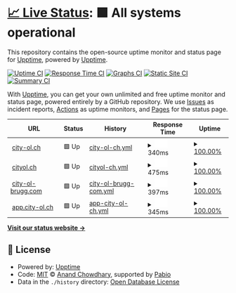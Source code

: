 # [📈 Live Status](https://status.city-ol.ch): <!--live status--> **🟩 All systems operational**

This repository contains the open-source uptime monitor and status page for [Upptime](https://upptime.js.org), powered by [Upptime](https://github.com/upptime/upptime).

[![Uptime CI](https://github.com/upptime/upptime/workflows/Uptime%20CI/badge.svg)](https://github.com/upptime/upptime/actions?query=workflow%3A%22Uptime+CI%22)
[![Response Time CI](https://github.com/upptime/upptime/workflows/Response%20Time%20CI/badge.svg)](https://github.com/upptime/upptime/actions?query=workflow%3A%22Response+Time+CI%22)
[![Graphs CI](https://github.com/upptime/upptime/workflows/Graphs%20CI/badge.svg)](https://github.com/upptime/upptime/actions?query=workflow%3A%22Graphs+CI%22)
[![Static Site CI](https://github.com/upptime/upptime/workflows/Static%20Site%20CI/badge.svg)](https://github.com/upptime/upptime/actions?query=workflow%3A%22Static+Site+CI%22)
[![Summary CI](https://github.com/upptime/upptime/workflows/Summary%20CI/badge.svg)](https://github.com/upptime/upptime/actions?query=workflow%3A%22Summary+CI%22)

With [Upptime](https://upptime.js.org), you can get your own unlimited and free uptime monitor and status page, powered entirely by a GitHub repository. We use [Issues](https://github.com/upptime/upptime/issues) as incident reports, [Actions](https://github.com/upptime/upptime/actions) as uptime monitors, and [Pages](https://status.city-ol.ch) for the status page.

<!--start: status pages-->
<!-- This summary is generated by Upptime (https://github.com/upptime/upptime) -->
<!-- Do not edit this manually, your changes will be overwritten -->
<!-- prettier-ignore -->
| URL | Status | History | Response Time | Uptime |
| --- | ------ | ------- | ------------- | ------ |
| <img alt="" src="https://icons.duckduckgo.com/ip3/city-ol.ch.ico" height="13"> [city-ol.ch](https://city-ol.ch/) | 🟩 Up | [city-ol-ch.yml](https://github.com/City-OL/upptime-status/commits/HEAD/history/city-ol-ch.yml) | <details><summary><img alt="Response time graph" src="./graphs/city-ol-ch/response-time-week.png" height="20"> 340ms</summary><br><a href="https://status.city-ol.ch/history/city-ol-ch"><img alt="Response time 340" src="https://img.shields.io/endpoint?url=https%3A%2F%2Fraw.githubusercontent.com%2FCity-OL%2Fupptime-status%2FHEAD%2Fapi%2Fcity-ol-ch%2Fresponse-time.json"></a><br><a href="https://status.city-ol.ch/history/city-ol-ch"><img alt="24-hour response time 334" src="https://img.shields.io/endpoint?url=https%3A%2F%2Fraw.githubusercontent.com%2FCity-OL%2Fupptime-status%2FHEAD%2Fapi%2Fcity-ol-ch%2Fresponse-time-day.json"></a><br><a href="https://status.city-ol.ch/history/city-ol-ch"><img alt="7-day response time 340" src="https://img.shields.io/endpoint?url=https%3A%2F%2Fraw.githubusercontent.com%2FCity-OL%2Fupptime-status%2FHEAD%2Fapi%2Fcity-ol-ch%2Fresponse-time-week.json"></a><br><a href="https://status.city-ol.ch/history/city-ol-ch"><img alt="30-day response time 340" src="https://img.shields.io/endpoint?url=https%3A%2F%2Fraw.githubusercontent.com%2FCity-OL%2Fupptime-status%2FHEAD%2Fapi%2Fcity-ol-ch%2Fresponse-time-month.json"></a><br><a href="https://status.city-ol.ch/history/city-ol-ch"><img alt="1-year response time 340" src="https://img.shields.io/endpoint?url=https%3A%2F%2Fraw.githubusercontent.com%2FCity-OL%2Fupptime-status%2FHEAD%2Fapi%2Fcity-ol-ch%2Fresponse-time-year.json"></a></details> | <details><summary><a href="https://status.city-ol.ch/history/city-ol-ch">100.00%</a></summary><a href="https://status.city-ol.ch/history/city-ol-ch"><img alt="All-time uptime 100.00%" src="https://img.shields.io/endpoint?url=https%3A%2F%2Fraw.githubusercontent.com%2FCity-OL%2Fupptime-status%2FHEAD%2Fapi%2Fcity-ol-ch%2Fuptime.json"></a><br><a href="https://status.city-ol.ch/history/city-ol-ch"><img alt="24-hour uptime 100.00%" src="https://img.shields.io/endpoint?url=https%3A%2F%2Fraw.githubusercontent.com%2FCity-OL%2Fupptime-status%2FHEAD%2Fapi%2Fcity-ol-ch%2Fuptime-day.json"></a><br><a href="https://status.city-ol.ch/history/city-ol-ch"><img alt="7-day uptime 100.00%" src="https://img.shields.io/endpoint?url=https%3A%2F%2Fraw.githubusercontent.com%2FCity-OL%2Fupptime-status%2FHEAD%2Fapi%2Fcity-ol-ch%2Fuptime-week.json"></a><br><a href="https://status.city-ol.ch/history/city-ol-ch"><img alt="30-day uptime 100.00%" src="https://img.shields.io/endpoint?url=https%3A%2F%2Fraw.githubusercontent.com%2FCity-OL%2Fupptime-status%2FHEAD%2Fapi%2Fcity-ol-ch%2Fuptime-month.json"></a><br><a href="https://status.city-ol.ch/history/city-ol-ch"><img alt="1-year uptime 100.00%" src="https://img.shields.io/endpoint?url=https%3A%2F%2Fraw.githubusercontent.com%2FCity-OL%2Fupptime-status%2FHEAD%2Fapi%2Fcity-ol-ch%2Fuptime-year.json"></a></details>
| <img alt="" src="https://icons.duckduckgo.com/ip3/cityol.ch.ico" height="13"> [cityol.ch](https://cityol.ch) | 🟩 Up | [cityol-ch.yml](https://github.com/City-OL/upptime-status/commits/HEAD/history/cityol-ch.yml) | <details><summary><img alt="Response time graph" src="./graphs/cityol-ch/response-time-week.png" height="20"> 475ms</summary><br><a href="https://status.city-ol.ch/history/cityol-ch"><img alt="Response time 475" src="https://img.shields.io/endpoint?url=https%3A%2F%2Fraw.githubusercontent.com%2FCity-OL%2Fupptime-status%2FHEAD%2Fapi%2Fcityol-ch%2Fresponse-time.json"></a><br><a href="https://status.city-ol.ch/history/cityol-ch"><img alt="24-hour response time 620" src="https://img.shields.io/endpoint?url=https%3A%2F%2Fraw.githubusercontent.com%2FCity-OL%2Fupptime-status%2FHEAD%2Fapi%2Fcityol-ch%2Fresponse-time-day.json"></a><br><a href="https://status.city-ol.ch/history/cityol-ch"><img alt="7-day response time 475" src="https://img.shields.io/endpoint?url=https%3A%2F%2Fraw.githubusercontent.com%2FCity-OL%2Fupptime-status%2FHEAD%2Fapi%2Fcityol-ch%2Fresponse-time-week.json"></a><br><a href="https://status.city-ol.ch/history/cityol-ch"><img alt="30-day response time 475" src="https://img.shields.io/endpoint?url=https%3A%2F%2Fraw.githubusercontent.com%2FCity-OL%2Fupptime-status%2FHEAD%2Fapi%2Fcityol-ch%2Fresponse-time-month.json"></a><br><a href="https://status.city-ol.ch/history/cityol-ch"><img alt="1-year response time 475" src="https://img.shields.io/endpoint?url=https%3A%2F%2Fraw.githubusercontent.com%2FCity-OL%2Fupptime-status%2FHEAD%2Fapi%2Fcityol-ch%2Fresponse-time-year.json"></a></details> | <details><summary><a href="https://status.city-ol.ch/history/cityol-ch">100.00%</a></summary><a href="https://status.city-ol.ch/history/cityol-ch"><img alt="All-time uptime 100.00%" src="https://img.shields.io/endpoint?url=https%3A%2F%2Fraw.githubusercontent.com%2FCity-OL%2Fupptime-status%2FHEAD%2Fapi%2Fcityol-ch%2Fuptime.json"></a><br><a href="https://status.city-ol.ch/history/cityol-ch"><img alt="24-hour uptime 100.00%" src="https://img.shields.io/endpoint?url=https%3A%2F%2Fraw.githubusercontent.com%2FCity-OL%2Fupptime-status%2FHEAD%2Fapi%2Fcityol-ch%2Fuptime-day.json"></a><br><a href="https://status.city-ol.ch/history/cityol-ch"><img alt="7-day uptime 100.00%" src="https://img.shields.io/endpoint?url=https%3A%2F%2Fraw.githubusercontent.com%2FCity-OL%2Fupptime-status%2FHEAD%2Fapi%2Fcityol-ch%2Fuptime-week.json"></a><br><a href="https://status.city-ol.ch/history/cityol-ch"><img alt="30-day uptime 100.00%" src="https://img.shields.io/endpoint?url=https%3A%2F%2Fraw.githubusercontent.com%2FCity-OL%2Fupptime-status%2FHEAD%2Fapi%2Fcityol-ch%2Fuptime-month.json"></a><br><a href="https://status.city-ol.ch/history/cityol-ch"><img alt="1-year uptime 100.00%" src="https://img.shields.io/endpoint?url=https%3A%2F%2Fraw.githubusercontent.com%2FCity-OL%2Fupptime-status%2FHEAD%2Fapi%2Fcityol-ch%2Fuptime-year.json"></a></details>
| <img alt="" src="https://icons.duckduckgo.com/ip3/city-ol-brugg.com.ico" height="13"> [city-ol-brugg.com](https://city-ol-brugg.com) | 🟩 Up | [city-ol-brugg-com.yml](https://github.com/City-OL/upptime-status/commits/HEAD/history/city-ol-brugg-com.yml) | <details><summary><img alt="Response time graph" src="./graphs/city-ol-brugg-com/response-time-week.png" height="20"> 397ms</summary><br><a href="https://status.city-ol.ch/history/city-ol-brugg-com"><img alt="Response time 397" src="https://img.shields.io/endpoint?url=https%3A%2F%2Fraw.githubusercontent.com%2FCity-OL%2Fupptime-status%2FHEAD%2Fapi%2Fcity-ol-brugg-com%2Fresponse-time.json"></a><br><a href="https://status.city-ol.ch/history/city-ol-brugg-com"><img alt="24-hour response time 368" src="https://img.shields.io/endpoint?url=https%3A%2F%2Fraw.githubusercontent.com%2FCity-OL%2Fupptime-status%2FHEAD%2Fapi%2Fcity-ol-brugg-com%2Fresponse-time-day.json"></a><br><a href="https://status.city-ol.ch/history/city-ol-brugg-com"><img alt="7-day response time 397" src="https://img.shields.io/endpoint?url=https%3A%2F%2Fraw.githubusercontent.com%2FCity-OL%2Fupptime-status%2FHEAD%2Fapi%2Fcity-ol-brugg-com%2Fresponse-time-week.json"></a><br><a href="https://status.city-ol.ch/history/city-ol-brugg-com"><img alt="30-day response time 397" src="https://img.shields.io/endpoint?url=https%3A%2F%2Fraw.githubusercontent.com%2FCity-OL%2Fupptime-status%2FHEAD%2Fapi%2Fcity-ol-brugg-com%2Fresponse-time-month.json"></a><br><a href="https://status.city-ol.ch/history/city-ol-brugg-com"><img alt="1-year response time 397" src="https://img.shields.io/endpoint?url=https%3A%2F%2Fraw.githubusercontent.com%2FCity-OL%2Fupptime-status%2FHEAD%2Fapi%2Fcity-ol-brugg-com%2Fresponse-time-year.json"></a></details> | <details><summary><a href="https://status.city-ol.ch/history/city-ol-brugg-com">100.00%</a></summary><a href="https://status.city-ol.ch/history/city-ol-brugg-com"><img alt="All-time uptime 100.00%" src="https://img.shields.io/endpoint?url=https%3A%2F%2Fraw.githubusercontent.com%2FCity-OL%2Fupptime-status%2FHEAD%2Fapi%2Fcity-ol-brugg-com%2Fuptime.json"></a><br><a href="https://status.city-ol.ch/history/city-ol-brugg-com"><img alt="24-hour uptime 100.00%" src="https://img.shields.io/endpoint?url=https%3A%2F%2Fraw.githubusercontent.com%2FCity-OL%2Fupptime-status%2FHEAD%2Fapi%2Fcity-ol-brugg-com%2Fuptime-day.json"></a><br><a href="https://status.city-ol.ch/history/city-ol-brugg-com"><img alt="7-day uptime 100.00%" src="https://img.shields.io/endpoint?url=https%3A%2F%2Fraw.githubusercontent.com%2FCity-OL%2Fupptime-status%2FHEAD%2Fapi%2Fcity-ol-brugg-com%2Fuptime-week.json"></a><br><a href="https://status.city-ol.ch/history/city-ol-brugg-com"><img alt="30-day uptime 100.00%" src="https://img.shields.io/endpoint?url=https%3A%2F%2Fraw.githubusercontent.com%2FCity-OL%2Fupptime-status%2FHEAD%2Fapi%2Fcity-ol-brugg-com%2Fuptime-month.json"></a><br><a href="https://status.city-ol.ch/history/city-ol-brugg-com"><img alt="1-year uptime 100.00%" src="https://img.shields.io/endpoint?url=https%3A%2F%2Fraw.githubusercontent.com%2FCity-OL%2Fupptime-status%2FHEAD%2Fapi%2Fcity-ol-brugg-com%2Fuptime-year.json"></a></details>
| <img alt="" src="https://icons.duckduckgo.com/ip3/app.city-ol.ch.ico" height="13"> [app.city-ol.ch](https://app.city-ol.ch) | 🟩 Up | [app-city-ol-ch.yml](https://github.com/City-OL/upptime-status/commits/HEAD/history/app-city-ol-ch.yml) | <details><summary><img alt="Response time graph" src="./graphs/app-city-ol-ch/response-time-week.png" height="20"> 345ms</summary><br><a href="https://status.city-ol.ch/history/app-city-ol-ch"><img alt="Response time 345" src="https://img.shields.io/endpoint?url=https%3A%2F%2Fraw.githubusercontent.com%2FCity-OL%2Fupptime-status%2FHEAD%2Fapi%2Fapp-city-ol-ch%2Fresponse-time.json"></a><br><a href="https://status.city-ol.ch/history/app-city-ol-ch"><img alt="24-hour response time 408" src="https://img.shields.io/endpoint?url=https%3A%2F%2Fraw.githubusercontent.com%2FCity-OL%2Fupptime-status%2FHEAD%2Fapi%2Fapp-city-ol-ch%2Fresponse-time-day.json"></a><br><a href="https://status.city-ol.ch/history/app-city-ol-ch"><img alt="7-day response time 345" src="https://img.shields.io/endpoint?url=https%3A%2F%2Fraw.githubusercontent.com%2FCity-OL%2Fupptime-status%2FHEAD%2Fapi%2Fapp-city-ol-ch%2Fresponse-time-week.json"></a><br><a href="https://status.city-ol.ch/history/app-city-ol-ch"><img alt="30-day response time 345" src="https://img.shields.io/endpoint?url=https%3A%2F%2Fraw.githubusercontent.com%2FCity-OL%2Fupptime-status%2FHEAD%2Fapi%2Fapp-city-ol-ch%2Fresponse-time-month.json"></a><br><a href="https://status.city-ol.ch/history/app-city-ol-ch"><img alt="1-year response time 345" src="https://img.shields.io/endpoint?url=https%3A%2F%2Fraw.githubusercontent.com%2FCity-OL%2Fupptime-status%2FHEAD%2Fapi%2Fapp-city-ol-ch%2Fresponse-time-year.json"></a></details> | <details><summary><a href="https://status.city-ol.ch/history/app-city-ol-ch">100.00%</a></summary><a href="https://status.city-ol.ch/history/app-city-ol-ch"><img alt="All-time uptime 100.00%" src="https://img.shields.io/endpoint?url=https%3A%2F%2Fraw.githubusercontent.com%2FCity-OL%2Fupptime-status%2FHEAD%2Fapi%2Fapp-city-ol-ch%2Fuptime.json"></a><br><a href="https://status.city-ol.ch/history/app-city-ol-ch"><img alt="24-hour uptime 100.00%" src="https://img.shields.io/endpoint?url=https%3A%2F%2Fraw.githubusercontent.com%2FCity-OL%2Fupptime-status%2FHEAD%2Fapi%2Fapp-city-ol-ch%2Fuptime-day.json"></a><br><a href="https://status.city-ol.ch/history/app-city-ol-ch"><img alt="7-day uptime 100.00%" src="https://img.shields.io/endpoint?url=https%3A%2F%2Fraw.githubusercontent.com%2FCity-OL%2Fupptime-status%2FHEAD%2Fapi%2Fapp-city-ol-ch%2Fuptime-week.json"></a><br><a href="https://status.city-ol.ch/history/app-city-ol-ch"><img alt="30-day uptime 100.00%" src="https://img.shields.io/endpoint?url=https%3A%2F%2Fraw.githubusercontent.com%2FCity-OL%2Fupptime-status%2FHEAD%2Fapi%2Fapp-city-ol-ch%2Fuptime-month.json"></a><br><a href="https://status.city-ol.ch/history/app-city-ol-ch"><img alt="1-year uptime 100.00%" src="https://img.shields.io/endpoint?url=https%3A%2F%2Fraw.githubusercontent.com%2FCity-OL%2Fupptime-status%2FHEAD%2Fapi%2Fapp-city-ol-ch%2Fuptime-year.json"></a></details>

<!--end: status pages-->

[**Visit our status website →**](https://status.city-ol.ch)

## 📄 License

- Powered by: [Upptime](https://github.com/upptime/upptime)
- Code: [MIT](./LICENSE) © [Anand Chowdhary](https://anandchowdhary.com), supported by [Pabio](https://pabio.com)
- Data in the `./history` directory: [Open Database License](https://opendatacommons.org/licenses/odbl/1-0/)
